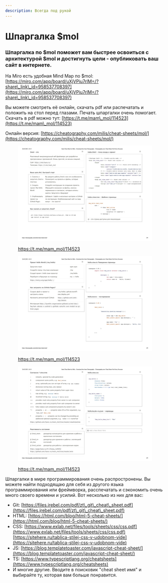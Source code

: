 ```yaml
---
description: Всегда под рукой
---
```


# Шпаргалка $mol

### Шпаргалка по  $mol поможет вам быстрее освоиться с архитектурой $mol и достигнуть цели - опубликовать ваш сайт в интернете.

На Miro есть удобная Mind Map по $mol: [https://miro.com/app/board/uXjVPiu7rlM=/?share\_link\_id=958537708397](https://miro.com/app/board/uXjVPiu7rlM=/?share\_link\_id=958537708397)

Вы можете смотреть её онлайн, скачать pdf или распечатать и положить на стол перед глазами. Печать шпаргалки очень помогает.\
Скачать в pdf можно тут: [https://t.me/mam\_mol/114523](https://t.me/mam\_mol/114523)

Онлайн версия: [https://cheatography.com/milis/cheat-sheets/mol/](https://cheatography.com/milis/cheat-sheets/mol/)

<figure><img src="../.gitbook/assets/Cheat Sheet $mol 1.jpg" alt=""><figcaption><p><a href="https://t.me/mam_mol/114523">https://t.me/mam_mol/114523</a></p></figcaption></figure>

<figure><img src="../.gitbook/assets/Cheat Sheet $mol 2.jpg" alt=""><figcaption><p><a href="https://t.me/mam_mol/114523">https://t.me/mam_mol/114523</a></p></figcaption></figure>

<figure><img src="../.gitbook/assets/Cheat Sheet $mol 3.jpg" alt=""><figcaption><p><a href="https://t.me/mam_mol/114523">https://t.me/mam_mol/114523</a></p></figcaption></figure>

Шпаргалки в мире программирования очень распростронены. Вы можете найти подходящаю для себя из другого языка программирования или фреймворка, расспечатать и сэкономить очень много своего времени и усилий. Вот несколько из них для вас:

* Git: [https://files.jrebel.com/pdf/zt\_git\_cheat\_sheet.pdf](https://files.jrebel.com/pdf/zt\_git\_cheat\_sheet.pdf)
* HTML: [https://html.com/blog/html-5-cheat-sheets/](https://html.com/blog/html-5-cheat-sheets/)
* CSS: [https://www.exlab.net/files/tools/sheets/css/css.pdf](https://www.exlab.net/files/tools/sheets/css/css.pdf) [https://sitehere.ru/tablica-stilej-css-v-udobnom-vide](https://sitehere.ru/tablica-stilej-css-v-udobnom-vide)
* JS: [https://blog.templatetoaster.com/javascript-cheat-sheet/](https://blog.templatetoaster.com/javascript-cheat-sheet/)
* TS: [https://www.typescriptlang.org/cheatsheets](https://www.typescriptlang.org/cheatsheets)
* И многие другие. Вводите в поисковик "cheat sheet имя" и выбирайте ту, которая вам больше понравится.
